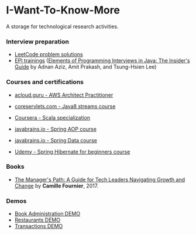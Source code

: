 # I-Want-To-Know-More

A storage for technological research activities.

### Interview preparation

* [LeetCode problem solutions](./leetcode)
* [EPI trainings](./epi) ([Elements of Programming Interviews in Java: The Insider's Guide](https://www.amazon.de/s?k=Elements+of+Programming+Interviews%3A+The+Insiders%27+Guide)
  by Adnan Aziz, Amit Prakash, and Tsung-Hsien Lee)

### Courses and certifications

* [acloud.guru - AWS Architect Practitioner](./course-aws-architect/01-practitioner)
  

* [coreservlets.com - Java8 streams course](./course-coreservletscom-java8-streams)
* [Coursera - Scala specialization](./course-coursera-scala-specialization)
* [javabrains.io - Spring AOP course](./course-javabrainsio-spring-aop)
* [javabrains.io - Spring Data course](./course-javabrainsio-spring-data)
* [Udemy - Spring Hibernate for beginners course](./course-udemy-spring-hibernate)

### Books

* [The Manager's Path: A Guide for Tech Leaders Navigating Growth and Change](./books/the-managers-path.md) by **Camille Fournier**, 2017.

### Demos

* [Book Administration DEMO](./demo-book-administration)
* [Restaurants DEMO](./demo-restaurants)
* [Transactions DEMO](./demo-transactions)
